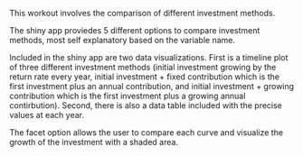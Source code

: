 This workout involves the comparison of different investment methods. 

The shiny app proviedes 5 different options to compare investment methods, most self explanatory based on the variable name. 

Included in the shiny app are two data visualizations. First is a timeline plot of three different investment methods (initial investment growing by the return rate every year, initial investment + fixed contribution which is the first investment plus an annual contribution, and initial investment + growing contribution which is the first investment plus a growing annual contirbution). Second, there is also a data table included with the precise values at each year. 

The facet option allows the user to compare each curve and visualize the growth of the investment with a shaded area.
